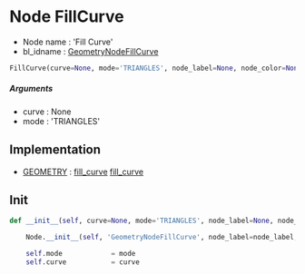 # Node FillCurve

- Node name : 'Fill Curve'
- bl_idname : [GeometryNodeFillCurve](https://docs.blender.org/api/current/bpy.types.GeometryNodeFillCurve.html)


``` python
FillCurve(curve=None, mode='TRIANGLES', node_label=None, node_color=None)
```
##### Arguments

- curve : None
- mode : 'TRIANGLES'

## Implementation

- [GEOMETRY](/docs/GeoNodes/socket_GEOMETRY.md) : [fill_curve](/docs/GeoNodes/socket_GEOMETRY.md#fill_curve) [fill_curve](/docs/GeoNodes/socket_GEOMETRY.md#fill_curve)

## Init

``` python
def __init__(self, curve=None, mode='TRIANGLES', node_label=None, node_color=None):

    Node.__init__(self, 'GeometryNodeFillCurve', node_label=node_label, node_color=node_color)

    self.mode            = mode
    self.curve           = curve
```
